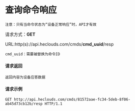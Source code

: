 # 查询命令响应

    注意：只有当命令状态为“设备正常响应”时，API才有效

请求方式：**GET**

URL:http(s)://api.heclouds.com/cmds/**cmd_uuid**/resp

    cmd_uuid：需要被替换为命令ID


#### 请求返回
    返回内容为设备应答数据


#### 请求示例

```text
GET http://api.heclouds.com/cmds/81572aae-fc34-5deb-8f06-ab45d73cb12b/resp HTTP/1.1
```
